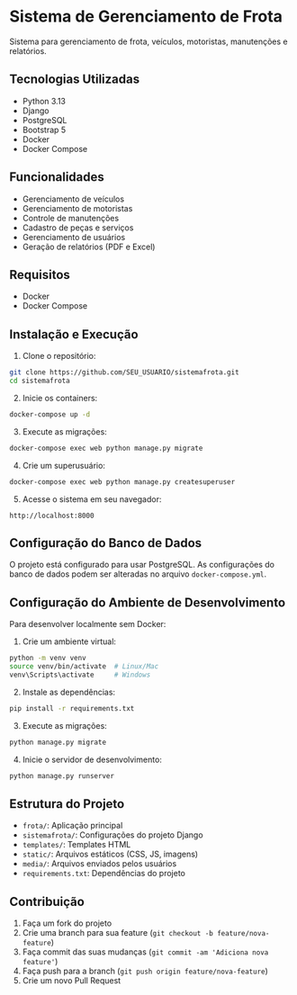 # Sistema de Gerenciamento de Frota

Sistema para gerenciamento de frota, veículos, motoristas, manutenções e relatórios.

## Tecnologias Utilizadas

- Python 3.13
- Django
- PostgreSQL
- Bootstrap 5
- Docker
- Docker Compose

## Funcionalidades

- Gerenciamento de veículos
- Gerenciamento de motoristas
- Controle de manutenções
- Cadastro de peças e serviços
- Gerenciamento de usuários
- Geração de relatórios (PDF e Excel)

## Requisitos

- Docker
- Docker Compose

## Instalação e Execução

1. Clone o repositório:
```bash
git clone https://github.com/SEU_USUARIO/sistemafrota.git
cd sistemafrota
```

2. Inicie os containers:
```bash
docker-compose up -d
```

3. Execute as migrações:
```bash
docker-compose exec web python manage.py migrate
```

4. Crie um superusuário:
```bash
docker-compose exec web python manage.py createsuperuser
```

5. Acesse o sistema em seu navegador:
```
http://localhost:8000
```

## Configuração do Banco de Dados

O projeto está configurado para usar PostgreSQL. As configurações do banco de dados podem ser alteradas no arquivo `docker-compose.yml`.

## Configuração do Ambiente de Desenvolvimento

Para desenvolver localmente sem Docker:

1. Crie um ambiente virtual:
```bash
python -m venv venv
source venv/bin/activate  # Linux/Mac
venv\Scripts\activate     # Windows
```

2. Instale as dependências:
```bash
pip install -r requirements.txt
```

3. Execute as migrações:
```bash
python manage.py migrate
```

4. Inicie o servidor de desenvolvimento:
```bash
python manage.py runserver
```

## Estrutura do Projeto

- `frota/`: Aplicação principal
- `sistemafrota/`: Configurações do projeto Django
- `templates/`: Templates HTML
- `static/`: Arquivos estáticos (CSS, JS, imagens)
- `media/`: Arquivos enviados pelos usuários
- `requirements.txt`: Dependências do projeto

## Contribuição

1. Faça um fork do projeto
2. Crie uma branch para sua feature (`git checkout -b feature/nova-feature`)
3. Faça commit das suas mudanças (`git commit -am 'Adiciona nova feature'`)
4. Faça push para a branch (`git push origin feature/nova-feature`)
5. Crie um novo Pull Request 